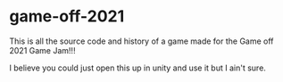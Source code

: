 # game-off-2021
This is all the source code and history of a game made for the Game off 2021 Game Jam!!!

I believe you could just open this up in unity and use it but I ain't sure.
